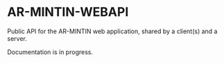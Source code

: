 # AR-MINTIN-WEBAPI

Public API for the AR-MINTIN web application, shared by a client(s) and a server.

Documentation is in progress.

